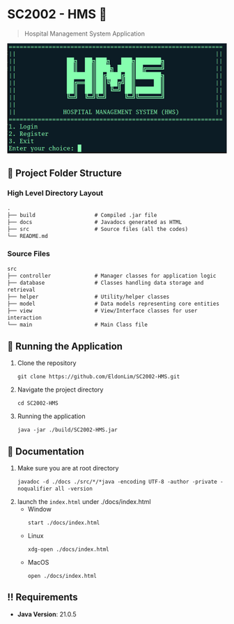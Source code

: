 # SC2002 - HMS 🏥

>Hospital Management System Application

![](./images/HMSMainView.png)

## 📂 Project Folder Structure

### High Level Directory Layout
```
.
├── build                   # Compiled .jar file
├── docs                    # Javadocs generated as HTML
├── src                     # Source files (all the codes)
└── README.md
```

### Source Files
```
src
├── controller              # Manager classes for application logic
├── database                # Classes handling data storage and retrieval
├── helper                  # Utility/helper classes
├── model                   # Data models representing core entities
├── view                    # View/Interface classes for user interaction
└── main                    # Main Class file
```

## 📝 Running the Application
1. Clone the repository
    ```
    git clone https://github.com/EldonLim/SC2002-HMS.git
    ```
2. Navigate the project directory
    ```
    cd SC2002-HMS
    ```
3. Running the application
    ```
    java -jar ./build/SC2002-HMS.jar
    ```

## 📃 Documentation
1. Make sure you are at root directory
    ```
    javadoc -d ./docs ./src/*/*java -encoding UTF-8 -author -private -noqualifier all -version
    ```
2. launch the `index.html` under ./docs/index.html
    - Window
      ```
      start ./docs/index.html
      ```
    - Linux
      ```
      xdg-open ./docs/index.html
      ```
    - MacOS
      ```
      open ./docs/index.html
      ```

## ‼️ Requirements
- **Java Version**: 21.0.5